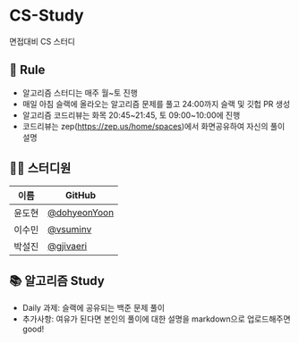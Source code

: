 # CS-Study
면접대비 CS 스터디


## 📘 Rule
- 알고리즘 스터디는 매주 월~토 진행
- 매일 아침 슬랙에 올라오는 알고리즘 문제를 풀고 24:00까지 슬랙 및 깃헙 PR 생성
- 알고리즘 코드리뷰는 화목 20:45~21:45, 토 09:00~10:00에 진행 
- 코드리뷰는 zep(https://zep.us/home/spaces)에서 화면공유하여 자신의 풀이 설명


## 👨‍💻  스터디원

| 이름   | GitHub                                         |
| ------ | ---------------------------------------------- |
| 윤도현 | [@dohyeonYoon](https://github.com/dohyeonYoon) |
| 이수민 | [@vsuminv](https://github.com/vsuminv) |
| 박설진 | [@gjivaeri](https://github.com/gjivaeri) |


## 📚 알고리즘 Study

- Daily 과제: 슬랙에 공유되는 백준 문제 풀이
- 추가사항: 여유가 된다면 본인의 풀이에 대한 설명을 markdown으로 업로드해주면 good! 
